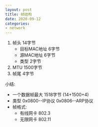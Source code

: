 ```yaml
---
layout: post
title: 帧结构
date: 2020-09-12
categories:
- network
---
```

1. 帧头   14字节
    * 目标MAC地址    6字节
    * 源MAC地址       6字节
    * 类型                  2字节
2. MTU   1500字节
3. 帧尾    4字节


小结:  
* 一个数据帧最大 1518字节 (14+1500+4)
* 类型 0x0800--IP协议    0x0806--ARP协议
* 帧格式:
    * 有线网卡  802.3
    * 无限网卡  802.11
